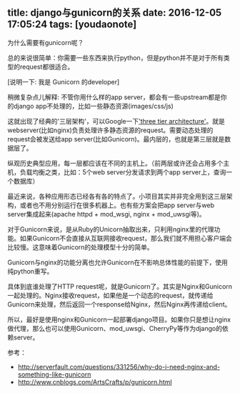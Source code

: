 
title: django与gunicorn的关系
date: 2016-12-05 17:05:24
tags: [youdaonote]
---

为什么需要有gunicorn呢？

总的来说很简单：你需要一些东西来执行python，但是python并不是对于所有类型的request都很适合。


[说明一下: 我是 Gunicorn 的developer]

稍微复杂点儿解释:
不管你用什么样的app server，都会有一些upstream都是你的django app不处理的，比如一些静态资源(images/css/js)

这就出现了经典的'三层架构'，可以Google一下['three tier architecture'](https://upload.wikimedia.org/wikipedia/commons/thumb/5/51/Overview_of_a_three-tier_application_vectorVersion.svg/2000px-Overview_of_a_three-tier_application_vectorVersion.svg.png)。就是webserver(比如nginx)负责处理许多静态资源的request。需要动态处理的request会被发送给app server(比如Gunicorn)。最内层的，也就是第三层就是数据层了。

纵观历史典型应用，每一层都应该在不同的主机上。（前两层或许还会占用多个主机，负载均衡之类，比如：5个web server分发请求到两个app server上，查询一个数据库）

最近来说，各种应用形态已经各有各的特点了。小项目其实并非完全用到这三层架构，或者也不用分别运行在很多机器上。也有些方案会把app server与web server集成起来(apache httpd + mod_wsgi, nginx + mod_uwsgi等)。

对于Gunicorn来说，是从Ruby的Unicorn抽取出来，只利用nginx里的代理功能。如果Gunicorn不会直接从互联网接收request，那么我们就不用担心客户端会比较慢。这意味着Gunicorn的处理模型十分的简单。

Gunicorn与nginx的功能分离也允许Gunicorn在不影响总体性能的前提下，使用纯python重写。

具体到底谁处理了HTTP request呢，就是Gunicorn了。其实是Nginx和Gunicorn一起处理的。Nginx接收request，如果他是一个动态的request，就传递给Gunicorn来处理，然后返回一个response给Nginx，然后Nginx再传递给client。


所以，最好是使用nginx和Gunicorn一起部署django项目。如果你只是想让nginx做代理，那么也可以使用Gunicorn、mod_uwsgi、CherryPy等作为django的依赖server。


参考：
- http://serverfault.com/questions/331256/why-do-i-need-nginx-and-something-like-gunicorn
- http://www.cnblogs.com/ArtsCrafts/p/gunicorn.html
